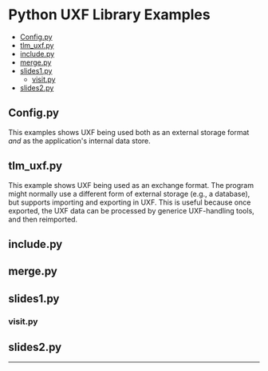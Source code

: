 # Python UXF Library Examples

- [Config.py](#config-py)
- [tlm\_uxf.py](#tlm-uxf-py)
- [include.py](#include-py)
- [merge.py](#merge-py)
- [slides1.py](#slides1-py)
    - [visit.py](#visit-py)
- [slides2.py](#slides2-py)


## Config.py

This examples shows UXF being used both as an external storage format _and_
as the application's internal data store.

## tlm\_uxf.py

This example shows UXF being used as an exchange format. The program might
normally use a different form of external storage (e.g., a database), but
supports importing and exporting in UXF. This is useful because once
exported, the UXF data can be processed by generice UXF-handling tools, and
then reimported.

## include.py

## merge.py

## slides1.py

### visit.py

## slides2.py

---
